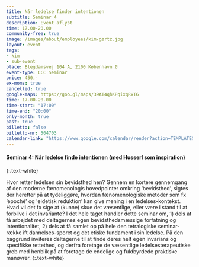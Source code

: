 ```yaml
---
title: Når ledelse finder intentionen
subtitle: Seminar 4
description: Event aflyst
time: 17.00-20.00
community-free: true
image: /images/about/employees/kim-gørtz.jpg
layout: event
tags:
- kim
- sub-event
place: Blegdamsvej 104 A, 2100 København Ø
event-type: CCC Seminar
price: 450,-
ex-moms: true
cancelled: true
google-maps: https://goo.gl/maps/39AT4qhKPqixqRxT6
time: 17.00-20.00
time-start: "17:00"
time-end: "20:00"
only-month: true
past: true
billetto: false
billetto-nr: 504703
calendar-link: "https://www.google.com/calendar/render?action=TEMPLATE&text=N%C3%A5r%20ledelse%20finder%20intentionen&details=Seminar%20med%20Kim%20G%C3%B8rtz%20hos%20CCC.&location=Blegdamsvej%20104%20A,%202100%20K%C3%B8benhavn%20%C3%98&dates=20211007T152000.000Z%2F20211007T180000.000Z"
---
```

#### Seminar 4: Når ledelse finde intentionen (med Husserl som inspiration)
{:.text-white}

Hvor retter ledelsen sin bevidsthed hen? Gennem en kortere gennemgang af den moderne fænomenologis hovedpointer omkring ‘bevidsthed’, sigtes der herefter på at tydeliggøre, hvordan fænomenologiske metoder som fx ‘epoché’ og 'eidetisk reduktion’ kan give mening i en ledelses-kontekst. Hvad vil det fx sige at (kunne) skue det væsentlige, eller være i stand til at forblive i det invariante? I det hele taget handler dette seminar om, 1) dels at få arbejdet med deltagernes egen bevidsthedsmæssige forfatning og intentionalitet, 2) dels at få samlet op på hele den tetralogiske seminar-række ift dannelses-sporet og det etiske fundament i sin ledelse. På den baggrund inviteres deltagerne til at finde deres helt egen invarians og specifikke rettethed, og derfra foretage de væsentlige ledelsesterapeutiske greb med henblik på at foretage de endelige og fuldbyrdede praktiske manøvrer.
{:.text-white}